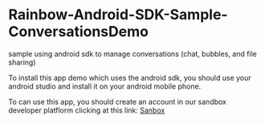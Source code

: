 # Rainbow-Android-SDK-Sample-ConversationsDemo
sample using android sdk to manage conversations (chat, bubbles, and file sharing)




To install this app demo which uses the android sdk, you should use your android studio and install it on your android mobile phone.

To can use this app, you should create an account in our sandbox developer platflorm clicking at this link:
[Sanbox](https://web-sandbox.openrainbow.com)
